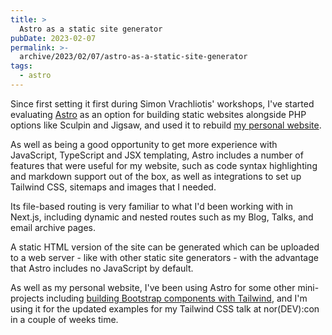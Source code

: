 ```yaml
---
title: >
  Astro as a static site generator
pubDate: 2023-02-07
permalink: >-
  archive/2023/02/07/astro-as-a-static-site-generator
tags:
  - astro
---
```


Since first setting it first during Simon Vrachliotis' workshops, I've started evaluating [Astro](https://astro.build) as an option for building static websites alongside PHP options like Sculpin and Jigsaw, and used it to rebuild [my personal website]({{site.url}}).

As well as being a good opportunity to get more experience with JavaScript, TypeScript and JSX templating, Astro includes a number of features that were useful for my website, such as code syntax highlighting and markdown support out of the box, as well as integrations to set up Tailwind CSS, sitemaps and images that I needed.

Its file-based routing is very familiar to what I'd been working with in Next.js, including dynamic and nested routes such as my Blog, Talks, and email archive pages.

A static HTML version of the site can be generated which can be uploaded to a web server - like with other static site generators - with the advantage that Astro includes no JavaScript by default.

As well as my personal website, I've been using Astro for some other mini-projects including [building Bootstrap components with Tailwind]({{site.url}}/archive/2023/01/22/building-bootstrap-css-examples-with-tailwind), and I'm using it for the updated examples for my Tailwind CSS talk at nor(DEV):con in a couple of weeks time.
